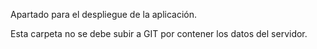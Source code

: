 Apartado para el despliegue de la aplicación.

Esta carpeta no se debe subir a GIT por contener los datos del servidor.

